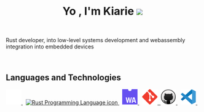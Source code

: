 
<h1 align="center"><b>Yo , I'm Kiarie </b><img src="https://media.giphy.com/media/hvRJCLFzcasrR4ia7z/giphy.gif" width="35"></h1>

<p align="center">
<!--   <a href="https://github.com/DenverCoder1/readme-typing-svg"><img src="https://readme-typing-svg.herokuapp.com?font=Time+New+Roman&color=cyan&size=25&center=true&vCenter=true&width=600&height=100&lines=Software+Developer;Rust+Developer;Learning+WebAssembly"></a> -->
</p>

<!-- <picture> <img align="right" src="https://github.com/0xAbdulKhalid/0xAbdulKhalid/raw/main/assets/mdImages/Right_Side.gif" width = 250px></picture> -->

<br>

Rust developer, into low-level systems development and webassembly integration into embedded devices

<br>
<!-- <img src="https://user-images.githubusercontent.com/73097560/115834477-dbab4500-a447-11eb-908a-139a6edaec5c.gif"><br> -->

<!-- ## <img src="https://media2.giphy.com/media/QssGEmpkyEOhBCb7e1/giphy.gif?cid=ecf05e47a0n3gi1bfqntqmob8g9aid1oyj2wr3ds3mg700bl&rid=giphy.gif" width ="25"><b> Languages</b>
<br>
Rust, Python, C, C++
<br>    -->

## Languages and Technologies

<div>
  <a href="https://www.rust-lang.org/">
    <img
        src="img/rust.svg"
        title="Rust"
        alt="Rust Programming Language icon"
        width="40"
        height="40"
    />
  </a>&nbsp;
  <a href="https://riscv.org/">
    <img
        src="img/riscv_pic"
        title="Rust"
        alt="Rust Programming Language icon"
        width="40"
        height="40"
    />
  </a>&nbsp;
  <a href="https://webassembly.org/">
    <img
      src="img/web-assembly.svg"
      title="WebAssembly"
      alt="WebAssembly icon"
      width="40"
      height="40"
    />
  </a>&nbsp;
  <a href="https://git-scm.com/">
    <img
      src="img/git.svg"
      title="Git"
      alt="Git icon"
      width="40"
      height="40"
    />&nbsp;
  <a href="https://github.com/">
    <img
      src="img/github.svg"
      title="GitHub"
      alt="GitHub icon"
      width="40"
      height="40"
    />
  </a>&nbsp;
  <a href="https://code.visualstudio.com/">
    <img
      src="img/vscode.svg"
      title="VS Code"
      alt="VS Code icon"
      width="40"
      height="40"
    />
  </a>&nbsp;
</div>
 

